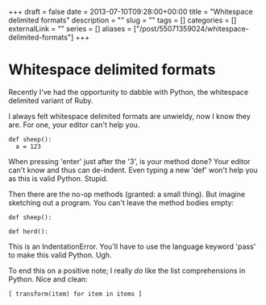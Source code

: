 +++ 
draft = false
date = 2013-07-10T09:28:00+00:00
title = "Whitespace delimited formats"
description = ""
slug = "" 
tags = []
categories = []
externalLink = ""
series = []
aliases = ["/post/55071359024/whitespace-delimited-formats"]
+++

Whitespace delimited formats
============================

Recently I've had the opportunity to dabble with Python, the whitespace
delimited variant of Ruby.

I always felt whitespace delimited formats are unwieldy, now I know they
are. For one, your editor can't help you.

    def sheep():
      a = 123

When pressing 'enter' just after the \'3', is your method done? Your
editor can't know and thus can de-indent. Even typing a new \'def' won't
help you as this is valid Python. Stupid.

Then there are the no-op methods (granted: a small thing). But imagine
sketching out a program. You can't leave the method bodies empty:

    def sheep():

    def herd():

This is an IndentationError. You'll have to use the language keyword
\'pass' to make this valid Python. Ugh.

To end this on a positive note; I really *do* like the list
comprehensions in Python. Nice and clean:

    [ transform(item) for item in items ]

